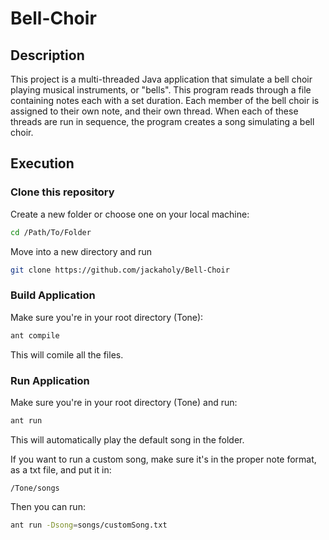 # Bell-Choir

## Description

This project is a multi-threaded Java application that simulate a bell choir playing musical instruments, or "bells". This program reads through a file containing notes each with a set duration. Each member of the bell choir is assigned to their own note, and their own thread. When each of these threads are run in sequence, the program creates a song simulating a bell choir.

## Execution

### Clone this repository

Create a new folder or choose one on your local machine:

```bash
cd /Path/To/Folder
```

Move into a new directory and run

```bash
git clone https://github.com/jackaholy/Bell-Choir
```

### Build Application

Make sure you're in your root directory (Tone):

```bash
ant compile
```

This will comile all the files.

### Run Application

Make sure you're in your root directory (Tone) and run:

```bash
ant run
```

This will automatically play the default song in the folder.

If you want to run a custom song, make sure it's in the proper note format, as a txt file, and put it in:

```
/Tone/songs
```

Then you can run:

```bash
ant run -Dsong=songs/customSong.txt
```
